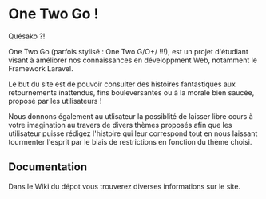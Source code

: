 # One Two Go !
Quésako ?!

One Two Go (parfois stylisé : One Two G/O+/ !!!), est un projet d'étudiant visant à améliorer nos connaissances en développment Web, notamment le Framework Laravel.

Le but du site est de pouvoir consulter des histoires fantastiques aux retournements inattendus, fins bouleversantes ou à la morale bien saucée, proposé par les utilisateurs !

Nous donnons également au utlisateur la possiblité de laisser libre cours à votre imagination au travers de divers thèmes proposés afin que les utilisateur puisse rédigez l'histoire qui leur correspond tout en nous laissant tourmenter l'esprit par le biais de restrictions en fonction du thème choisi.

## Documentation
Dans le Wiki du dépot vous trouverez diverses informations sur le site.
